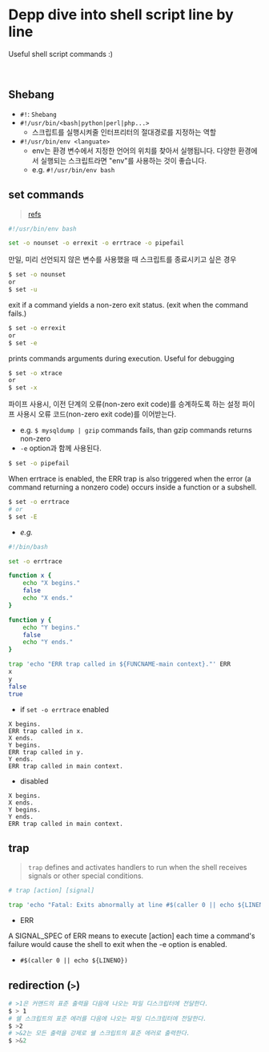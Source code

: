 # Depp dive into shell script line by line



Useful shell script commands :)
<!--more-->
<br />

## Shebang
- `#!`: `Shebang`
- `#!/usr/bin/<bash|python|perl|php...>`
  - 스크립트를 실행시켜줄 인터프리터의 절대경로를 지정하는 역할
- `#!/usr/bin/env <languate>`
  - env는 환경 변수에서 지정한 언어의 위치를 찾아서 실행됩니다. 다양한 환경에서 실행되는 스크립트라면 "env"를 사용하는 것이 좋습니다.
  - e.g. `#!/usr/bin/env bash`


## set commands
> [refs](https://kvz.io/bash-best-practices.html)

```sh
#!/usr/bin/env bash

set -o nounset -o errexit -o errtrace -o pipefail
```


만일, 미리 선언되지 않은 변수를 사용했을 때 스크립트를 종료시키고 싶은 경우
```sh
$ set -o nounset
or
$ set -u
```

exit if a command yields a non-zero exit status. (exit when the command fails.)
```sh
$ set -o errexit
or
$ set -e
```

prints commands arguments during execution. Useful for debugging

```sh
$ set -o xtrace
or
$ set -x
```

파이프 사용시, 이전 단계의 오류(non-zero exit code)를 승계하도록 하는 설정
파이프 사용시 오류 코드(non-zero exit code)를 이어받는다.
- e.g. `$ mysqldump | gzip` commands fails, than gzip commands returns non-zero
- `-e` option과 함께 사용된다.
```sh
$ set -o pipefail
```

When errtrace is enabled, the ERR trap is also triggered when the error (a command returning a nonzero code) occurs inside a function or a subshell.
```sh
$ set -o errtrace
# or
$ set -E
```

- *e.g.*

```sh
#!/bin/bash

set -o errtrace

function x {
    echo "X begins."
    false
    echo "X ends."
}

function y {
    echo "Y begins."
    false
    echo "Y ends."
}

trap 'echo "ERR trap called in ${FUNCNAME-main context}."' ERR
x
y
false
true
```

- if `set -o errtrace` enabled
```
X begins.
ERR trap called in x.
X ends.
Y begins.
ERR trap called in y.
Y ends.
ERR trap called in main context.
```
- disabled

```
X begins.
X ends.
Y begins.
Y ends.
ERR trap called in main context.
```

## trap
> `trap` defines and activates handlers to run when the shell receives signals or other special conditions.

```sh
# trap [action] [signal]

trap 'echo "Fatal: Exits abnormally at line #$(caller 0 || echo ${LINENO})" >&2' ERR
```

- ERR

A SIGNAL_SPEC of ERR means to execute [action] each time a command's failure would cause the shell to exit when the -e option is enabled.


- `#$(caller 0 || echo ${LINENO})`

## redirection (`>`)

```sh
# >1은 커맨드의 표준 출력을 다음에 나오는 파일 디스크립터에 전달한다.
$ > 1
# 쉘 스크립트의 표준 에러를 다음에 나오는 파일 디스크립터에 전달한다.
$ >2
# >&2는 모든 출력을 강제로 쉘 스크립트의 표준 에러로 출력한다. 
$ >&2
```




